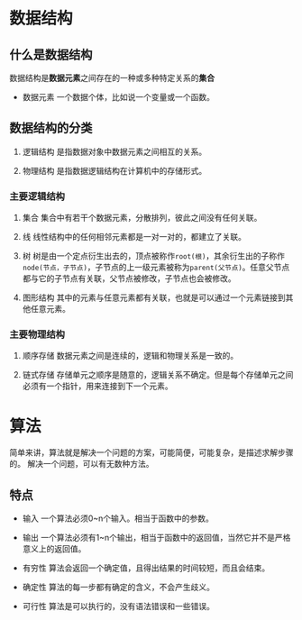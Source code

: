 # 数据结构

## 什么是数据结构
数据结构是**数据元素**之间存在的一种或多种特定关系的**集合**

- 数据元素
一个数据个体，比如说一个变量或一个函数。

## 数据结构的分类

 1. 逻辑结构
是指数据对象中数据元素之间相互的关系。

 2. 物理结构
是指数据逻辑结构在计算机中的存储形式。

### 主要逻辑结构

1. 集合
集合中有若干个数据元素，分散排列，彼此之间没有任何关联。

2. 线
线性结构中的任何相邻元素都是一对一对的，都建立了关联。

3. 树
树是由一个定点衍生出去的，顶点被称作`root(根)`，其余衍生出的子称作`node(节点，子节点)`，子节点的上一级元素被称为`parent(父节点)`。任意父节点都与它的子节点有关联，父节点被修改，子节点也会被修改。

4. 图形结构
其中的元素与任意元素都有关联，也就是可以通过一个元素链接到其他任意元素。

### 主要物理结构
 
 1. 顺序存储
 数据元素之间是连续的，逻辑和物理关系是一致的。

 2. 链式存储
存储单元之顺序是随意的，逻辑关系不确定。但是每个存储单元之间必须有一个指针，用来连接到下一个元素。

# 算法

简单来讲，算法就是解决一个问题的方案，可能简便，可能复杂，是描述求解步骤的。
解决一个问题，可以有无数种方法。

## 特点

- 输入
一个算法必须0~n个输入。相当于函数中的参数。

- 输出
一个算法必须有1~n个输出，相当于函数中的返回值，当然它并不是严格意义上的返回值。

- 有穷性
算法会返回一个确定值，且得出结果的时间较短，而且会结束。

- 确定性
算法的每一步都有确定的含义，不会产生歧义。

- 可行性
算法是可以执行的，没有语法错误和一些错误。



